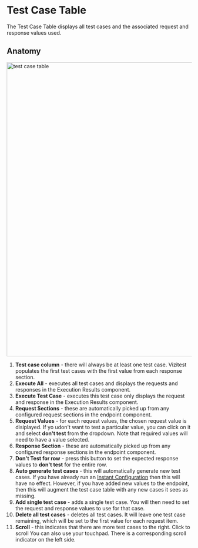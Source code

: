 # Test Case Table

The Test Case Table displays all test cases and the associated request and response values used.

## Anatomy
<img src="cc-test-case-table.png" alt="test case table" width="800"/>

1. **Test case column** - there will always be at least one test case. Vizitest populates the first test cases with the first value from each response section.
2. **Execute All** - executes all test cases and displays the requests and responses in the Execution Results component.
3. **Execute Test Case** - executes this test case only displays the request and response in the Execution Results component.
4. **Request Sections** - these are automatically picked up from any configured request sections in the endpoint component.
5. **Request Values** - for each request values, the chosen request value is disiplayed. If yo udon't want to test a particular value, you can click on it and select **don't test** from the dropdown. Note that required values will need to have a value selected.
6. **Response Section** - these are automatically picked up from any configured response sections in the endpoint component.
7. **Don't Test for row** - press this button to set the expected response values to **don't test** for the entire row.
8. **Auto generate test cases** - this will automatically generate new test cases. If you have already run an [Instant Configuration](Instant-Configuration.md) then this will have no effect. However, if you have added new values to the endpoint, then this will augment the test case table with any new cases it sees as missing.
9. **Add single test case** - adds a single test case. You will then need to set the request and response values to use for that case.
10. **Delete all test cases** - deletes all test cases. It will leave one test case remaining, which will be set to the first value for each request item.
11. **Scroll** - this indicates that there are more test cases to the right. Click to scroll You can also use your touchpad. There is a corresponding scroll indicator on the left side.



